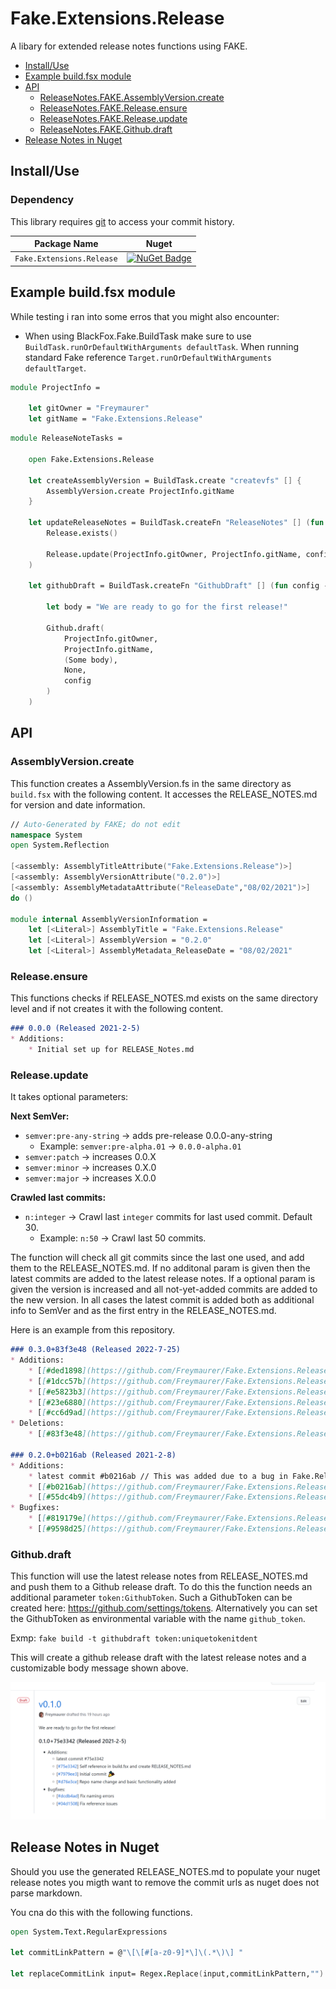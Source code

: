 ﻿# Fake.Extensions.Release

A libary for extended release notes functions using FAKE.

- [Install/Use](#installuse)
- [Example build.fsx module](#example-buildfsx-module)
- [API](#api)
  - [ReleaseNotes.FAKE.AssemblyVersion.create](#releasenotesfakeassemblyversioncreate)
  - [ReleaseNotes.FAKE.Release.ensure](#releasenotesfakereleaseensure)
  - [ReleaseNotes.FAKE.Release.update](#releasenotesfakereleaseupdate)
  - [ReleaseNotes.FAKE.Github.draft](#releasenotesfakegithubdraft)
- [Release Notes in Nuget](#release-notes-in-nuget)

## Install/Use

### Dependency
This library requires [git](https://git-scm.com/downloads) to access your commit history.

| Package Name         | Nuget                                                                                                                |
| -------------------- | -------------------------------------------------------------------------------------------------------------------- |
| `Fake.Extensions.Release`           | [![NuGet Badge](https://buildstats.info/nuget/Fake.Extensions.Release)](https://www.nuget.org/packages/Fake.Extensions.Release/)                    |


## Example build.fsx module

While testing i ran into some erros that you might also encounter:
- When using BlackFox.Fake.BuildTask make sure to use `BuildTask.runOrDefaultWithArguments defaultTask`. When running standard Fake reference `Target.runOrDefaultWithArguments defaultTarget`. 

```fsharp
module ProjectInfo =
    
    let gitOwner = "Freymaurer"
    let gitName = "Fake.Extensions.Release"
```

```fsharp
module ReleaseNoteTasks =

    open Fake.Extensions.Release

    let createAssemblyVersion = BuildTask.create "createvfs" [] {
        AssemblyVersion.create ProjectInfo.gitName
    }

    let updateReleaseNotes = BuildTask.createFn "ReleaseNotes" [] (fun config ->
        Release.exists()

        Release.update(ProjectInfo.gitOwner, ProjectInfo.gitName, config)
    )

    let githubDraft = BuildTask.createFn "GithubDraft" [] (fun config ->

        let body = "We are ready to go for the first release!"

        Github.draft(
            ProjectInfo.gitOwner,
            ProjectInfo.gitName,
            (Some body),
            None,
            config
        )
    )
```

## API

### AssemblyVersion.create

This function creates a AssemblyVersion.fs in the same directory as `build.fsx` with the following content. It accesses the RELEASE_NOTES.md for version and date information. 

```fsharp
// Auto-Generated by FAKE; do not edit
namespace System
open System.Reflection

[<assembly: AssemblyTitleAttribute("Fake.Extensions.Release")>]
[<assembly: AssemblyVersionAttribute("0.2.0")>]
[<assembly: AssemblyMetadataAttribute("ReleaseDate","08/02/2021")>]
do ()

module internal AssemblyVersionInformation =
    let [<Literal>] AssemblyTitle = "Fake.Extensions.Release"
    let [<Literal>] AssemblyVersion = "0.2.0"
    let [<Literal>] AssemblyMetadata_ReleaseDate = "08/02/2021"
```

### Release.ensure 

This functions checks if RELEASE_NOTES.md exists on the same directory level and if not creates it with the following content.

```md
### 0.0.0 (Released 2021-2-5)
* Additions:
    * Initial set up for RELEASE_Notes.md
```

### Release.update

It takes optional parameters:

**Next SemVer:**
- `semver:pre-any-string` → adds pre-release 0.0.0-any-string
  - Example: `semver:pre-alpha.01` → `0.0.0-alpha.01`
- `semver:patch` → increases 0.0.X
- `semver:minor` → increases 0.X.0
- `semver:major` → increases X.0.0

**Crawled last commits:**
- `n:integer` → Crawl last `integer` commits for last used commit. Default 30.
  - Example: `n:50` → Crawl last 50 commits.

The function will check all git commits since the last one used, and add them to the RELEASE_NOTES.md. If no additonal param is given then the latest commits are added to the latest release notes. If a optional param is given the version is increased and all not-yet-added commits are added to the new version.
In all cases the latest commit is added both as additional info to SemVer and as the first entry in the RELEASE_NOTES.md. 

Here is an example from this repository.
```md
### 0.3.0+83f3e48 (Released 2022-7-25)
* Additions:
    * [[#ded1898](https://github.com/Freymaurer/Fake.Extensions.Release/commit/ded1898269a42af82c20faca79ac82528e10a5d0)] Add build.fsproj
    * [[#1dcc57b](https://github.com/Freymaurer/Fake.Extensions.Release/commit/1dcc57b78341e6fa452fad0b7b236af558fd0c9c)] Add unit tests :white_check_mark:
    * [[#e5823b3](https://github.com/Freymaurer/Fake.Extensions.Release/commit/e5823b347ab4a9ddad970d305abe79cb857e2234)] Update ReleasNote parsing with now correct SemVer :sparkles:
    * [[#23e6880](https://github.com/Freymaurer/Fake.Extensions.Release/commit/23e688001553162d8c21df85a12847cd706e640b)] Update README.md
    * [[#cc6d9ad](https://github.com/Freymaurer/Fake.Extensions.Release/commit/cc6d9ad66b6f6c9861ad3601396822283991e331)] Update README.md
* Deletions:
    * [[#83f3e48](https://github.com/Freymaurer/Fake.Extensions.Release/commit/83f3e487a03a2a7be75350e3a3c5a025171c2040)] Remove build.fsx logic

### 0.2.0+b0216ab (Released 2021-2-8)
* Additions:
    * latest commit #b0216ab // This was added due to a bug in Fake.ReleaseNotes, which is now fixed
    * [[#b0216ab](https://github.com/Freymaurer/Fake.Extensions.Release/commit/b0216abe97c2ac841cd40b6ee260790022c7e2e1)] Update README.md :books:
    * [[#55dc4b9](https://github.com/Freymaurer/Fake.Extensions.Release/commit/55dc4b9ba64eaf676809436f0e69f4a9106fa729)] Change library namespace (Issue #1).
* Bugfixes:
    * [[#819179e](https://github.com/Freymaurer/Fake.Extensions.Release/commit/819179eeb712cfbd2ebbecb6ad33fb35e371d085)] Fix nuget package release notes.
    * [[#9598d25](https://github.com/Freymaurer/Fake.Extensions.Release/commit/9598d25f00a4876e789a1e8d05919014feca3b03)] Fix hardcoded commit url (Issue #2).

```

### Github.draft

This function will use the latest release notes from RELEASE_NOTES.md and push them to a Github release draft. To do this the function needs an additional parameter `token:GithubToken`. Such a GithubToken can be created here: https://github.com/settings/tokens.
Alternatively you can set the GithubToken as environmental variable with the name `github_token`.

Exmp: `fake build -t githubdraft token:uniquetokenitdent`

This will create a github release draft with the latest release notes and a customizable body message shown above.

![Github release draft exmp](docs/img/draft_exmp.png)

## Release Notes in Nuget

Should you use the generated RELEASE_NOTES.md to populate your nuget release notes you migth want to remove the commit urls as nuget does not parse markdown.

You cna do this with the following functions.

```fsharp
open System.Text.RegularExpressions

let commitLinkPattern = @"\[\[#[a-z0-9]*\]\(.*\)\] "

let replaceCommitLink input= Regex.Replace(input,commitLinkPattern,"")
```
